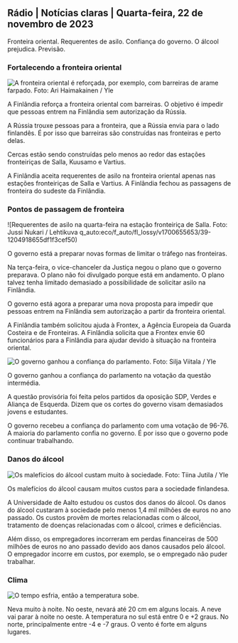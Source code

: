 ## Rádio \| Notícias claras \| Quarta-feira, 22 de novembro de 2023

Fronteira oriental. Requerentes de asilo. Confiança do governo. O álcool prejudica. Previsão.

### Fortalecendo a fronteira oriental

![A fronteira oriental é reforçada, por exemplo, com barreiras de arame farpado. Foto: Ari Haimakainen / Yle](https://images.cdn.yle.fi/image/upload/c_crop,h_3078,w_5472,x_0,y_157/ar_1.777777777777777,c_fill,g_faces,h_675,w_1200/dpr_1.0/q_auto:eco/f_auto/fl_lossy/v1700489748/39-1203622655b691ed016a)

A Finlândia reforça a fronteira oriental com barreiras. O objetivo é impedir que pessoas entrem na Finlândia sem autorização da Rússia.

A Rússia trouxe pessoas para a fronteira, que a Rússia envia para o lado finlandês. É por isso que barreiras são construídas nas fronteiras e perto delas.

Cercas estão sendo construídas pelo menos ao redor das estações fronteiriças de Salla, Kuusamo e Vartius.

A Finlândia aceita requerentes de asilo na fronteira oriental apenas nas estações fronteiriças de Salla e Vartius. A Finlândia fechou as passagens de fronteira do sudeste da Finlândia.

### Pontos de passagem de fronteira

![Requerentes de asilo na quarta-feira na estação fronteiriça de Salla. Foto: Jussi Nukari / Lehtikuva q_auto:eco/f_auto/fl_lossy/v1700655653/39-1204918655df1f3cef50)

O governo está a preparar novas formas de limitar o tráfego nas fronteiras.

Na terça-feira, o vice-chanceler da Justiça negou o plano que o governo preparava. O plano não foi divulgado porque está em andamento. O plano talvez tenha limitado demasiado a possibilidade de solicitar asilo na Finlândia.

O governo está agora a preparar uma nova proposta para impedir que pessoas entrem na Finlândia sem autorização a partir da fronteira oriental.

A Finlândia também solicitou ajuda à Frontex, a Agência Europeia da Guarda Costeira e de Fronteiras. A Finlândia solicita que a Frontex envie 60 funcionários para a Finlândia para ajudar devido à situação na fronteira oriental.

![O governo ganhou a confiança do parlamento. Foto: Silja Viitala / Yle](https://images.cdn.yle.fi/image/upload/c_crop,h_2241,w_3983,x_0,y_325/ar_1.7777777777777777,c_fill,g_faces,h_675,w_1200/dpr_1.0/q_auto:eco/f_auto/fl_lossy/v1696934704/39-118409465252a7d6dc9d)

O governo ganhou a confiança do parlamento na votação da questão intermédia.

A questão provisória foi feita pelos partidos da oposição SDP, Verdes e Aliança de Esquerda. Dizem que os cortes do governo visam demasiados jovens e estudantes.

O governo recebeu a confiança do parlamento com uma votação de 96-76. A maioria do parlamento confia no governo. É por isso que o governo pode continuar trabalhando.

### Danos do álcool

![Os malefícios do álcool custam muito à sociedade. Foto: Tiina Jutila / Yle](https://images.cdn.yle.fi/image/upload/c_crop,h_2944,w_5235,x_0,y_312/ar_1.7777777777777777,c_fill,g_faces,h_675,w_1200/dpr_1.0/q_auto:eco/f_auto/fl_lossy/v1700406169/39-1203003655a1febe291f)

Os malefícios do álcool causam muitos custos para a sociedade finlandesa.

A Universidade de Aalto estudou os custos dos danos do álcool. Os danos do álcool custaram à sociedade pelo menos 1,4 mil milhões de euros no ano passado. Os custos provêm de mortes relacionadas com o álcool, tratamento de doenças relacionadas com o álcool, crimes e deficiências.

Além disso, os empregadores incorreram em perdas financeiras de 500 milhões de euros no ano passado devido aos danos causados pelo álcool. O empregador incorre em custos, por exemplo, se o empregado não puder trabalhar.

### Clima

![O tempo esfria, então a temperatura sobe.](https://images.cdn.yle.fi/image/upload/c_crop,h_1080,w_1919,x_0,y_0/ar_1.7777777777777777,c_fill,g_faces,h_675,w_1200/dpr_1.0/q_auto:eco/f_auto/fl_lossy/v1700671048/39-1205140655e2e229bced)

Neva muito à noite. No oeste, nevará até 20 cm em alguns locais. A neve vai parar à noite no oeste. A temperatura no sul está entre 0 e +2 graus. No norte, principalmente entre -4 e -7 graus. O vento é forte em alguns lugares.